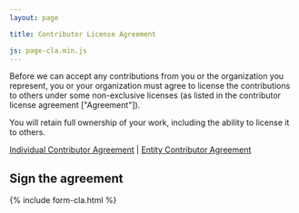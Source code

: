 ```yaml
---
layout: page

title: Contributor License Agreement

js: page-cla.min.js
---
```


Before we can accept any contributions from you or the organization you represent, you or your organization must agree to license the contributions to others under some non-exclusive licenses (as listed in the contributor license agreement ["Agreement"]).

You will retain full ownership of your work, including the ability to license it to others.

[Individual Contributor Agreement](individual/) | [Entity Contributor Agreement](entity/)

## Sign the agreement

{% include form-cla.html %}
